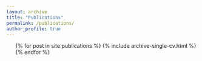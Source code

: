 ```yaml
---
layout: archive
title: "Publications"
permalink: /publications/
author_profile: true
---
```


  <ul>{% for post in site.publications %}
    {% include archive-single-cv.html %}
  {% endfor %}</ul>

<!-- 
<ol reversed>{% for post in site.publications %}
  {% assign year = post.date | date: "%Y" %}
  {% capture current_year %}{{ year }}{% endcapture %}
  {% if current_year != previous_year %}
    {% if forloop.index != 1 %}</li>{% endif %}
    <li><h2>{{ year }}</h2>
  {% endif %}
  {% include archive-single-cv.html %}
  {% assign previous_year = year %}
{% endfor %}</li></ol>
 -->